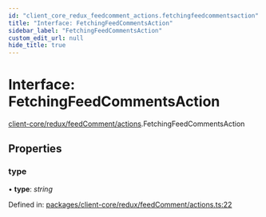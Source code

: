 ```yaml
---
id: "client_core_redux_feedcomment_actions.fetchingfeedcommentsaction"
title: "Interface: FetchingFeedCommentsAction"
sidebar_label: "FetchingFeedCommentsAction"
custom_edit_url: null
hide_title: true
---
```


# Interface: FetchingFeedCommentsAction

[client-core/redux/feedComment/actions](../modules/client_core_redux_feedcomment_actions.md).FetchingFeedCommentsAction

## Properties

### type

• **type**: *string*

Defined in: [packages/client-core/redux/feedComment/actions.ts:22](https://github.com/xr3ngine/xr3ngine/blob/9d253dc38/packages/client-core/redux/feedComment/actions.ts#L22)
